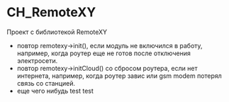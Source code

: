 # CH_RemoteXY
Проект с библиотекой RemoteXY
+ повтор remotexy->init(), если модуль не включился в работу, например, когда роутер еще не готов после отключения электросети.
+ повтор  remotexy->initCloud() со сбросом роутера, если нет интернета, например, когда роутер завис или gsm modem потерял связь со станцией.
+ еще чего нибудь 
test
test